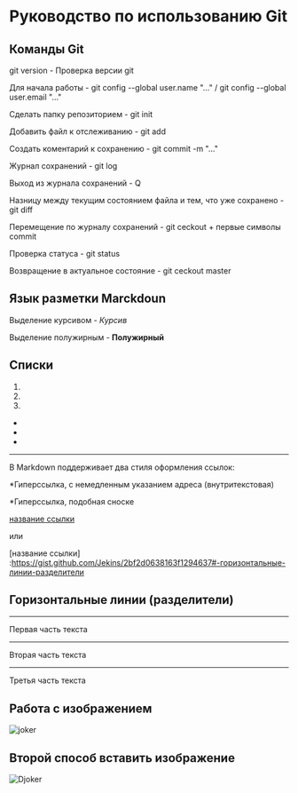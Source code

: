 # Руководство по использованию Git

## Команды Git

git version - Проверка версии git

Для начала работы - git config --global user.name "..." / git config --global user.email "..."

Сделать папку репозиторием - git init 

Добавить файл к отслеживанию - git add

Создать коментарий к сохранению - git commit -m "..."

Журнал сохранений - git log

Выход из журнала сохранений - Q

Hазницу между текущим состоянием файла и тем, что уже сохранено - git diff

Перемещение по журналу сохранений - git ceckout + первые символы commit

Проверка статуса - git status

Возвращение в актуальное состояние - git ceckout master

## Язык разметки Marckdoun

Выделение курсивом - *Курсив*

Выделение полужирным - **Полужирный**

## Списки

1.
2.
3.

*
*
*
***

В Markdown поддерживает два стиля оформления ссылок:

*Гиперссылка, с немедленным указанием адреса (внутритекстовая)

*Гиперссылка, подобная сноске


[название ссылки](https://gist.github.com/Jekins/2bf2d0638163f1294637#-горизонтальные-линии-разделители/ "Необязательная подсказка")

или

[название ссылки] :https://gist.github.com/Jekins/2bf2d0638163f1294637#-горизонтальные-линии-разделители



## Горизонтальные линии (разделители)
***
Первая часть текста
***
Вторая часть текста

---
Третья часть  текста

## Работа с изображением

![joker](joker.jpeg)

## Второй способ вставить изображение

[img1]: joker.jpeg 

![Djoker][img1]
